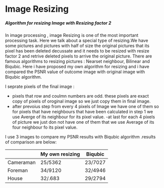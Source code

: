 # Image Resizing
##### Algorithm for resizing Image with Resizing factor 2

In image processing , image Resizing is one of the most important processing task.
Here we talk about a special type of resizing.We have some pictures and pictures with half of size the original pictures that its pixel has been deleted decussate and it needs to be resized with resize factor 2 and retrive deleted pixels to arrive the original picture.
There are famous algorithms to resizing pictures : Nearset neighbour, Bilinear and Biqubic.
Here i have proposed my own algorithm for resizing and i have compared the PSNR value of outcome image with original image with Biqubic algorithm.

I seprate pixels of the final image : 
- pixels that row and coulmn numbers are odd. these pixels are exact copy of pixels of oroginal image so we just copy them in final image.
- after prevoius step from every 4 pixels of Image we have one of them so for pixels that have neighbours that have been calculated in step 1 we use Averge of its neighbour for its pixel value.
-at last for each 4 pixels of picture we just don not have one of them that we use Average of its four neighbour fo its pixel value.

I use 3 images to compare my PSNR results with Biqubic algorithm .results of comparison are below:



|  |   My own resizing    |  Biqubic   | 
| ------  | ------ | ------ |
| Cameraman | 25/5362  | 23/7027  |
| Foreman |34/9120 | 32/4946 |
| House | 32/.683 | 29/2794 |




